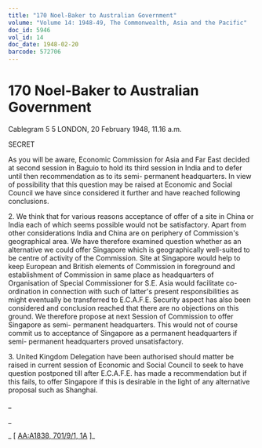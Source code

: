 ```yaml
---
title: "170 Noel-Baker to Australian Government"
volume: "Volume 14: 1948-49, The Commonwealth, Asia and the Pacific"
doc_id: 5946
vol_id: 14
doc_date: 1948-02-20
barcode: 572706
---
```


# 170 Noel-Baker to Australian Government

Cablegram 5 5 LONDON, 20 February 1948, 11.16 a.m.

SECRET

As you will be aware, Economic Commission for Asia and Far East decided at second session in Baguio to hold its third session in India and to defer until then recommendation as to its semi- permanent headquarters. In view of possibility that this question may be raised at Economic and Social Council we have since considered it further and have reached following conclusions.

2\. We think that for various reasons acceptance of offer of a site in China or India each of which seems possible would not be satisfactory. Apart from other considerations India and China are on periphery of Commission's geographical area. We have therefore examined question whether as an alternative we could offer Singapore which is geographically well-suited to be centre of activity of the Commission. Site at Singapore would help to keep European and British elements of Commission in foreground and establishment of Commission in same place as headquarters of Organisation of Special Commissioner for S.E. Asia would facilitate co-ordination in connection with such of latter's present responsibilities as might eventually be transferred to E.C.A.F.E. Security aspect has also been considered and conclusion reached that there are no objections on this ground. We therefore propose at next Session of Commission to offer Singapore as semi- permanent headquarters. This would not of course commit us to acceptance of Singapore as a permanent headquarters if semi- permanent headquarters proved unsatisfactory.

3\. United Kingdom Delegation have been authorised should matter be raised in current session of Economic and Social Council to seek to have question postponed till after E.C.A.F.E. has made a recommendation but if this fails, to offer Singapore if this is desirable in the light of any alternative proposal such as Shanghai.

_

_

_ [ [AA:A1838, 701/9/1, 1A](http://www.naa.gov.au/cgi-bin/Search?O=I&Number=572706) ]_
